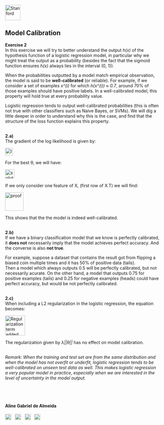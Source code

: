 
<a href="https://i.dlpng.com/static/png/498606_preview.png"><img src="https://i.dlpng.com/static/png/498606_preview.png" title="Stanford" alt="Stanford" height="50"></a>

## Model Calibration
  
**Exercise 2**  
In this exercise we will try to better understand the output *h(x)* of the hypothesis function of a logistic regression model, in particular why we might treat the output as a probability (besides the fact that the sigmoid function ensures *h(x)* always lies in the interval (0, 1)).    

When the probabilities outputted by a model match empirical observation, the model is said to be **well-calibrated** (or reliable). For example, if we consider a set of examples *x^(i)* for which *h(x^(i)) ≈ 0.7*, around 70% of those examples should have positive labels. In a well-calibrated model, this property will hold true at every probability value.  

Logistic regression tends to output well-calibrated probabilities (this is often not true with other classifiers such as Naive Bayes, or SVMs). We will dig a little deeper in order to understand why this is the case, and find that the structure of the loss function explains this property.


&nbsp;  
**2.a)**  
The gradient of the log likelihood is given by:  

<a href="https://github.com/AlmeidaAlin3/MachineLearning/blob/master/ProblemSet2/Exercise2/img/log_likelihood.png"><img src="https://github.com/AlmeidaAlin3/MachineLearning/blob/master/ProblemSet2/Exercise2/img/log_likelihood.png" title="log-likelihood" alt="log-likelihood" height="25"></a> 

For the best θ, we will have:

<a href="https://github.com/AlmeidaAlin3/MachineLearning/blob/master/ProblemSet2/Exercise2/img/best_theta.png"><img src="https://github.com/AlmeidaAlin3/MachineLearning/blob/master/ProblemSet2/Exercise2/img/best_theta.png" title="solution" alt="solution" height="30"></a>

If we only consider one feature of X, (first row of X.T) we will find:

<a href="https://github.com/AlmeidaAlin3/MachineLearning/blob/master/ProblemSet2/Exercise2/img/proof.png"><img src="https://github.com/AlmeidaAlin3/MachineLearning/blob/master/ProblemSet2/Exercise2/img/proof.png" title="proof" alt="proof" height="60"></a>

This shows that the the model is indeed well-calibrated.

&nbsp;  
**2.b)**  
If we have a binary classification model that we know is perfectly calibrated, it **does not** necessarily imply that the model achieves perfect accuracy. And the converse is also **not true**.  

For example, suppose a dataset that contains the result got from flipping a biased coin multiple times and it has 50% of positive data (tails).  
Then a model which always outputs 0.5 will be perfectly calibrated, but not necessarily acurate. On the other hand, a model that outputs 0.75 for positive examples (tails) and 0.25 for negative examples (heads) could have perfect accuracy, but would be not perfectly calibrated.  

&nbsp;  
**2.c)**  
When including a L2 regularization in the logistic regression, the equation becomes:

<a href="https://github.com/AlmeidaAlin3/MachineLearning/blob/master/ProblemSet2/Exercise2/img/regularization.png"><img src="https://github.com/AlmeidaAlin3/MachineLearning/blob/master/ProblemSet2/Exercise2/img/regularization.png" title="Regularization term added" alt="Regularization term added" height="65"></a>

The regularization given by *λ||θ||* has no effect on model calibration.  

&nbsp;  
*Remark: When the training and test set are from the same distribution and when the model has not overfit or underfit, logistic regression tends to be well-calibrated on unseen test data as well. This makes logistic regression a very popular model in practice, especially when we are interested in the level of uncertainty in the model output.*



&nbsp;  
---

#### Aline Gabriel de Almeida  
<a href="https://www.linkedin.com/in/alinegalmeida/"><img src="https://cdn3.iconfinder.com/data/icons/logos-and-brands-adobe/512/201_Linkedin-512.png" title="Linkedin: alinegalmeida" alt="https://www.linkedin.com/in/alinegalmeida/" height="20"></a>
&nbsp; <a href="https://www.kaggle.com/almeidaalin3"><img src="https://cdn3.iconfinder.com/data/icons/logos-and-brands-adobe/512/189_Kaggle-512.png" title="Kaggle: almeidaalin3" alt="https://www.kaggle.com/almeidaalin3" height="20"></a>
&nbsp; <a href="mailto:aline.gabriel.almeida@gmail.com"><img src="https://cdn3.iconfinder.com/data/icons/logos-and-brands-adobe/512/147_Gmail-512.png" title="aline.gabriel.almeida@gmail.com" alt="aline.gabriel.almeida@gmail.com" height="20"></a>
&nbsp; <a href="https://github.com/AlmeidaAlin3/"><img src="https://cdn3.iconfinder.com/data/icons/logos-and-brands-adobe/512/142_Github-512.png" title="Github: AlmeidaAlin3" alt="https://github.com/AlmeidaAlin3/" height="20"></a> 
